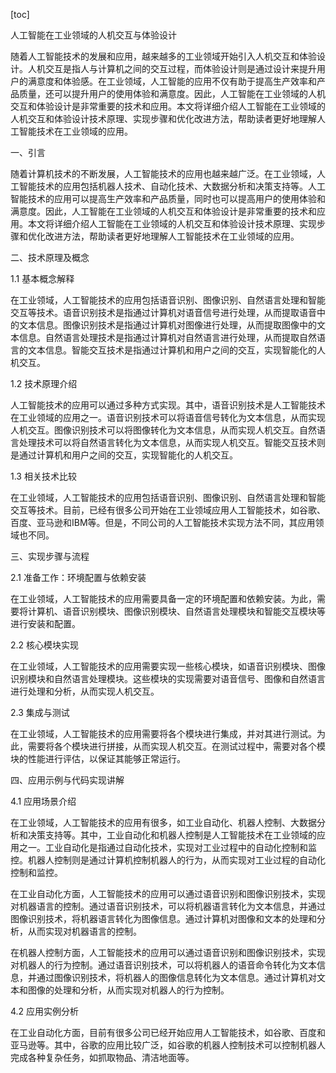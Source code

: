 
[toc]                    
                
                
人工智能在工业领域的人机交互与体验设计

随着人工智能技术的发展和应用，越来越多的工业领域开始引入人机交互和体验设计。人机交互是指人与计算机之间的交互过程，而体验设计则是通过设计来提升用户的满意度和体验感。在工业领域，人工智能的应用不仅有助于提高生产效率和产品质量，还可以提升用户的使用体验和满意度。因此，人工智能在工业领域的人机交互和体验设计是非常重要的技术和应用。本文将详细介绍人工智能在工业领域的人机交互和体验设计技术原理、实现步骤和优化改进方法，帮助读者更好地理解人工智能技术在工业领域的应用。

一、引言

随着计算机技术的不断发展，人工智能技术的应用也越来越广泛。在工业领域，人工智能技术的应用包括机器人技术、自动化技术、大数据分析和决策支持等。人工智能技术的应用可以提高生产效率和产品质量，同时也可以提高用户的使用体验和满意度。因此，人工智能在工业领域的人机交互和体验设计是非常重要的技术和应用。本文将详细介绍人工智能在工业领域的人机交互和体验设计技术原理、实现步骤和优化改进方法，帮助读者更好地理解人工智能技术在工业领域的应用。

二、技术原理及概念

1.1 基本概念解释

在工业领域，人工智能技术的应用包括语音识别、图像识别、自然语言处理和智能交互等技术。语音识别技术是指通过计算机对语音信号进行处理，从而提取语音中的文本信息。图像识别技术是指通过计算机对图像进行处理，从而提取图像中的文本信息。自然语言处理技术是指通过计算机对自然语言进行处理，从而提取自然语言的文本信息。智能交互技术是指通过计算机和用户之间的交互，实现智能化的人机交互。

1.2 技术原理介绍

人工智能技术的应用可以通过多种方式实现。其中，语音识别技术是人工智能技术在工业领域的应用之一。语音识别技术可以将语音信号转化为文本信息，从而实现人机交互。图像识别技术可以将图像转化为文本信息，从而实现人机交互。自然语言处理技术可以将自然语言转化为文本信息，从而实现人机交互。智能交互技术则是通过计算机和用户之间的交互，实现智能化的人机交互。

1.3 相关技术比较

在工业领域，人工智能技术的应用包括语音识别、图像识别、自然语言处理和智能交互等技术。目前，已经有很多公司开始在工业领域应用人工智能技术，如谷歌、百度、亚马逊和IBM等。但是，不同公司的人工智能技术实现方法不同，其应用领域也不同。

三、实现步骤与流程

2.1 准备工作：环境配置与依赖安装

在工业领域，人工智能技术的应用需要具备一定的环境配置和依赖安装。为此，需要将计算机、语音识别模块、图像识别模块、自然语言处理模块和智能交互模块等进行安装和配置。

2.2 核心模块实现

在工业领域，人工智能技术的应用需要实现一些核心模块，如语音识别模块、图像识别模块和自然语言处理模块。这些模块的实现需要对语音信号、图像和自然语言进行处理和分析，从而实现人机交互。

2.3 集成与测试

在工业领域，人工智能技术的应用需要将各个模块进行集成，并对其进行测试。为此，需要将各个模块进行拼接，从而实现人机交互。在测试过程中，需要对各个模块的性能进行评估，以保证其能够正常运行。

四、应用示例与代码实现讲解

4.1 应用场景介绍

在工业领域，人工智能技术的应用有很多，如工业自动化、机器人控制、大数据分析和决策支持等。其中，工业自动化和机器人控制是人工智能技术在工业领域的应用之一。工业自动化是指通过自动化技术，实现对工业过程中的自动化控制和监控。机器人控制则是通过计算机控制机器人的行为，从而实现对工业过程的自动化控制和监控。

在工业自动化方面，人工智能技术的应用可以通过语音识别和图像识别技术，实现对机器语言的控制。通过语音识别技术，可以将机器语言转化为文本信息，并通过图像识别技术，将机器语言转化为图像信息。通过计算机对图像和文本的处理和分析，从而实现对机器语言的控制。

在机器人控制方面，人工智能技术的应用可以通过语音识别和图像识别技术，实现对机器人的行为控制。通过语音识别技术，可以将机器人的语音命令转化为文本信息，并通过图像识别技术，将机器人的图像信息转化为文本信息。通过计算机对文本和图像的处理和分析，从而实现对机器人的行为控制。

4.2 应用实例分析

在工业自动化方面，目前有很多公司已经开始应用人工智能技术，如谷歌、百度和亚马逊等。其中，谷歌的应用比较广泛，如谷歌的机器人控制技术可以控制机器人完成各种复杂任务，如抓取物品、清洁地面等。

